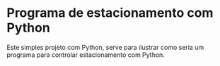 <h1>Programa de estacionamento com Python</h1>

<p>Este simples projeto com Python, serve para ilustrar como seria um programa para controlar estacionamento com Python.</p>

